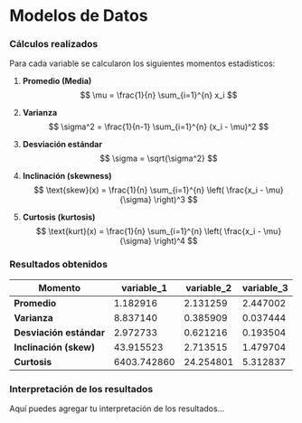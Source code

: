 # Modelos de Datos

### Cálculos realizados
Para cada variable se calcularon los siguientes momentos estadísticos:

1. **Promedio (Media)**
   $$ \mu = \frac{1}{n} \sum_{i=1}^{n} x_i $$

2. **Varianza**
   $$ \sigma^2 = \frac{1}{n-1} \sum_{i=1}^{n} (x_i - \mu)^2 $$

3. **Desviación estándar**
   $$ \sigma = \sqrt{\sigma^2} $$

4. **Inclinación (skewness)**
   $$ \text{skew}(x) = \frac{1}{n} \sum_{i=1}^{n} \left( \frac{x_i - \mu}{\sigma} \right)^3 $$

5. **Curtosis (kurtosis)**
   $$ \text{kurt}(x) = \frac{1}{n} \sum_{i=1}^{n} \left( \frac{x_i - \mu}{\sigma} \right)^4 $$

### Resultados obtenidos
| Momento               | variable_1 | variable_2 | variable_3 |
|-----------------------|------------|------------|------------|
| **Promedio**          | 1.182916 | 2.131259 | 2.447002 |
| **Varianza**          | 8.837140 | 0.385909 | 0.037444 |
| **Desviación estándar** | 2.972733 | 0.621216 | 0.193504 |
| **Inclinación (skew)** | 43.915523 | 2.713515 | 1.479704 |
| **Curtosis**          | 6403.742860 | 24.254801 | 5.312837 |

### Interpretación de los resultados
Aquí puedes agregar tu interpretación de los resultados...
